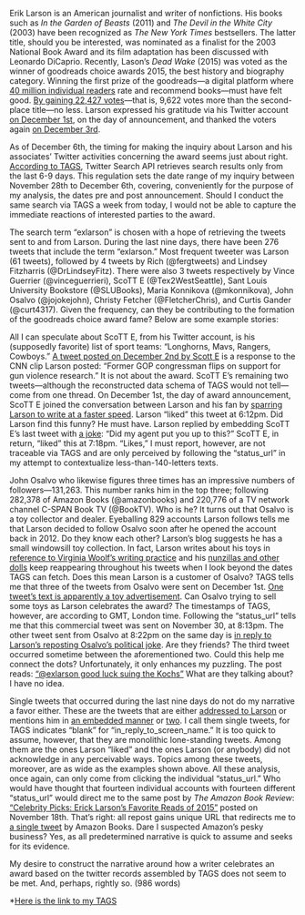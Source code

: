 Erik Larson is an American journalist and writer of nonfictions. His books such as *In the Garden of Beasts* (2011) and *The Devil in the White City* (2003) have been recognized as *The New York Times* bestsellers. The latter title, should you be interested, was nominated as a finalist for the 2003 National Book Award and its film adaptation has been discussed with Leonardo DiCaprio. Recently, Lason’s *Dead Wake* (2015) was voted as the winner of goodreads choice awards 2015, the best history and biography category. Winning the first prize of the goodreads—a digital platform where [40 million individual readers](http://www.goodreads.com/about/us) rate and recommend books—must have felt good. [By gaining 22,427 votes](https://www.goodreads.com/choiceawards/best-history-biography-books-2015)—that is, 9,622 votes more than the second-place title—no less. Larson expressed his gratitude via his Twitter account [on December 1st](https://twitter.com/exlarson/status/671688473561194496), on the day of announcement, and thanked the voters again [on December 3rd](https://twitter.com/exlarson/statuses/672408936943886336). 


As of December 6th, the timing for making the inquiry about Larson and his associates’ Twitter activities concerning the award seems just about right. [According to TAGS](https://tags.hawksey.info/help/faq/), Twitter Search API retrieves search results only from the last 6-9 days. This regulation sets the date range of my inquiry between November 28th to December 6th, covering, conveniently for the purpose of my analysis, the dates pre and post announcement. Should I conduct the same search via TAGS a week from today, I would not be able to capture the immediate reactions of interested parties to the award.


The search term “exlarson” is chosen with a hope of retrieving the tweets sent to and from Larson. During the last nine days, there have been 276 tweets that include the term “exlarson.” Most frequent tweeter was Larson (61 tweets), followed by 4 tweets by Rich (@fergtweets) and Lindsey Fitzharris (@DrLindseyFitz). There were also 3 tweets respectively by Vince Guerrier (@vinceguerrieri), ScoTT E (@Tex2WestSeattle), Sant Louis University Bookstore (@SLUBooks), Maria Konnikova (@mkonnikova), John Osalvo (@jojokejohn), Christy Fetcher (@FletcherChris), and Curtis Gander (@curt4317). Given the frequency, can they be contributing to the formation of the goodreads choice award fame? Below are some example stories:


All I can speculate about ScoTT E, from his Twitter account, is his (supposedly favorite) list of sport teams: “Longhorns, Mavs, Rangers, Cowboys.” [A tweet posted on December 2nd by Scott E](https://twitter.com/Tex2WestSeattle/statuses/672234503138492416) is a response to the CNN clip Larson posted: “Former GOP congressman flips on support for gun violence research.” It is not about the award. ScoTT E’s remaining two tweets—although the reconstructed data schema of TAGS would not tell—come from one thread. On December 1st, the day of award announcement, ScoTT E joined the conversation between Larson and his fan by [sparring Larson to write at a faster speed](https://twitter.com/Tex2WestSeattle/statuses/671814095557947392). Larson “liked” this tweet at 6:12pm. Did Larson find this funny? He must have. Larson replied by embedding ScoTT E’s last tweet with [a joke](https://twitter.com/Tex2WestSeattle/statuses/671830773918384128): “Did my agent put you up to this?” ScoTT E, in return, “liked” this at 7:18pm. “Likes,” I must report, however, are not traceable via TAGS and are only perceived by following the “status_url” in my attempt to contextualize less-than-140-letters texts.


John Osalvo who likewise figures three times has an impressive numbers of followers—131,263. This number ranks him in the top three; following 282,378 of Amazon Books (@amazonbooks) and 220,776 of a TV network channel C-SPAN Book TV (@BookTV). Who is he? It turns out that Osalvo is a toy collector and dealer. Eyeballing 829 accounts Larson follows tells me that Larson decided to follow Osalvo soon after he opened the account back in 2012. Do they know each other? Larson’s blog suggests he has a small windowsill toy collection. In fact, Larson writes about his toys in [reference to Virginia Woolf’s writing practice](http://eriklarsonbooks.com/about-the-author/the-authors-lair/) and his [nunzillas and other dolls](https://twitter.com/exlarson/status/649593278308814848) keep reappearing throughout his tweets when I look beyond the dates TAGS can fetch. Does this mean Larson is a customer of Osalvo? TAGS tells me that three of the tweets from Osalvo were sent on December 1st. [One tweet’s text is apparently a toy advertisement](https://twitter.com/jojokejohn/statuses/671482187078754304). Can Osalvo trying to sell some toys as Larson celebrates the award? The timestamps of TAGS, however, are according to GMT, London time. Following the “status_url” tells me that this commercial tweet was sent on November 30, at 8:13pm. The other tweet sent from Osalvo at 8:22pm on the same day is [in reply to Larson’s reposting Osalvo’s political joke](https://twitter.com/jojokejohn/statuses/671484366359367680). Are they friends? The third tweet occurred sometime between the aforementioned two. Could this help me connect the dots? Unfortunately, it only enhances my puzzling. The post reads: [“@exlarson good luck suing the Kochs”](https://twitter.com/jojokejohn/statuses/671482749467791360) What are they talking about? I have no idea.


Single tweets that occurred during the last nine days do not do my narrative a favor either. These are the tweets that are either [addressed to Larson](https://twitter.com/AngieMcMonigal/status/671373267882647552) or mentions him in [an embedded manner](https://twitter.com/BeeBagLady/statuses/671707264235929600) or [two](https://twitter.com/curtiscallaway/statuses/671134565491191808). I call them single tweets, for TAGS indicates “blank” for “in_reply_to_screen_name.” It is too quick to assume, however, that they are monolithic lone-standing tweets. Among them are the ones Larson “liked” and the ones Larson (or anybody) did not acknowledge in any perceivable ways. Topics among these tweets, moreover, are as wide as the examples shown above. All these analysis, once again, can only come from clicking the individual “status_url.” Who would have thought that fourteen individual accounts with fourteen different “status_url” would direct me to the same post by *The Amazon Book Review*: [“Celebrity Picks: Erick Larson’s Favorite Reads of 2015”](http://www.omnivoracious.com/2015/11/celebrity-picks-erik-larson-amazon-book-review.html) posted on November 18th. That’s right: all repost gains unique URL that redirects me to [a single tweet](https://twitter.com/amazonbooks/status/670771160104087552) by Amazon Books. Dare I suspected Amazon’s pesky business? Yes, as all predetermined narrative is quick to assume and seeks for its evidence. 


My desire to construct the narrative around how a writer celebrates an award based on the twitter records assembled by TAGS does not seem to be met. And, perhaps, rightly so. (986 words)


*[Here is the link to my TAGS](https://docs.google.com/spreadsheets/d/19nR6-CeAbm91b1lz1hDbnvX_lFMQB4Q2Wo1Qes-5lU0/edit#gid=8743918&vpid=A1)
